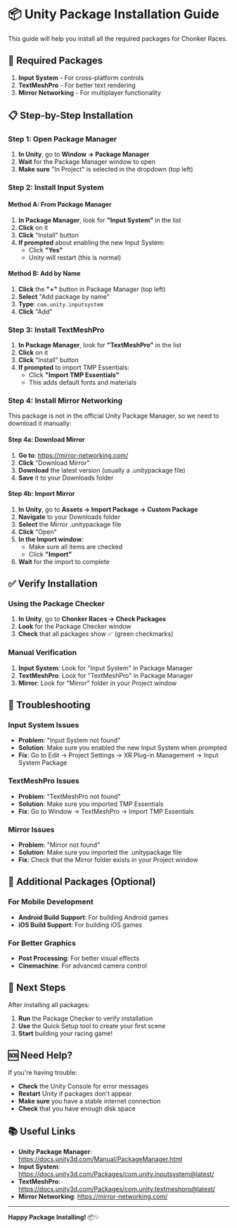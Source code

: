 # 📦 Unity Package Installation Guide

This guide will help you install all the required packages for Chonker Races.

## 🎯 **Required Packages**

1. **Input System** - For cross-platform controls
2. **TextMeshPro** - For better text rendering
3. **Mirror Networking** - For multiplayer functionality

## 📋 **Step-by-Step Installation**

### **Step 1: Open Package Manager**

1. **In Unity**, go to **Window → Package Manager**
2. **Wait** for the Package Manager window to open
3. **Make sure** "In Project" is selected in the dropdown (top left)

### **Step 2: Install Input System**

#### **Method A: From Package Manager**
1. **In Package Manager**, look for **"Input System"** in the list
2. **Click** on it
3. **Click** "Install" button
4. **If prompted** about enabling the new Input System:
   - Click **"Yes"**
   - Unity will restart (this is normal)

#### **Method B: Add by Name**
1. **Click** the **"+"** button in Package Manager (top left)
2. **Select** "Add package by name"
3. **Type**: `com.unity.inputsystem`
4. **Click** "Add"

### **Step 3: Install TextMeshPro**

1. **In Package Manager**, look for **"TextMeshPro"** in the list
2. **Click** on it
3. **Click** "Install" button
4. **If prompted** to import TMP Essentials:
   - Click **"Import TMP Essentials"**
   - This adds default fonts and materials

### **Step 4: Install Mirror Networking**

This package is not in the official Unity Package Manager, so we need to download it manually:

#### **Step 4a: Download Mirror**
1. **Go to**: https://mirror-networking.com/
2. **Click** "Download Mirror"
3. **Download** the latest version (usually a .unitypackage file)
4. **Save** it to your Downloads folder

#### **Step 4b: Import Mirror**
1. **In Unity**, go to **Assets → Import Package → Custom Package**
2. **Navigate** to your Downloads folder
3. **Select** the Mirror .unitypackage file
4. **Click** "Open"
5. **In the Import window**:
   - Make sure all items are checked
   - Click **"Import"**
6. **Wait** for the import to complete

## ✅ **Verify Installation**

### **Using the Package Checker**
1. **In Unity**, go to **Chonker Races → Check Packages**
2. **Look** for the Package Checker window
3. **Check** that all packages show ✅ (green checkmarks)

### **Manual Verification**
1. **Input System**: Look for "Input System" in Package Manager
2. **TextMeshPro**: Look for "TextMeshPro" in Package Manager
3. **Mirror**: Look for "Mirror" folder in your Project window

## 🐛 **Troubleshooting**

### **Input System Issues**
- **Problem**: "Input System not found"
- **Solution**: Make sure you enabled the new Input System when prompted
- **Fix**: Go to Edit → Project Settings → XR Plug-in Management → Input System Package

### **TextMeshPro Issues**
- **Problem**: "TextMeshPro not found"
- **Solution**: Make sure you imported TMP Essentials
- **Fix**: Go to Window → TextMeshPro → Import TMP Essentials

### **Mirror Issues**
- **Problem**: "Mirror not found"
- **Solution**: Make sure you imported the .unitypackage file
- **Fix**: Check that the Mirror folder exists in your Project window

## 📱 **Additional Packages (Optional)**

### **For Mobile Development**
- **Android Build Support**: For building Android games
- **iOS Build Support**: For building iOS games

### **For Better Graphics**
- **Post Processing**: For better visual effects
- **Cinemachine**: For advanced camera control

## 🎯 **Next Steps**

After installing all packages:

1. **Run** the Package Checker to verify installation
2. **Use** the Quick Setup tool to create your first scene
3. **Start** building your racing game!

## 🆘 **Need Help?**

If you're having trouble:
- **Check** the Unity Console for error messages
- **Restart** Unity if packages don't appear
- **Make sure** you have a stable internet connection
- **Check** that you have enough disk space

## 📚 **Useful Links**

- **Unity Package Manager**: https://docs.unity3d.com/Manual/PackageManager.html
- **Input System**: https://docs.unity3d.com/Packages/com.unity.inputsystem@latest/
- **TextMeshPro**: https://docs.unity3d.com/Packages/com.unity.textmeshpro@latest/
- **Mirror Networking**: https://mirror-networking.com/

---

**Happy Package Installing!** 📦✨

